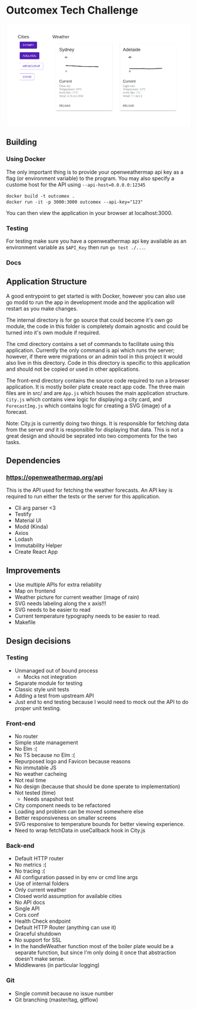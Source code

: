 # Outcomex Tech Challenge

![Demo Image](./example.png)

## Building

### Using Docker

The only important thing is to provide your openweathermap api key as a flag (or environment variable) to the program. You may also specify a custome host for the API using `--api-host=0.0.0.0:12345`

```
docker build -t outcomex .
docker run -it -p 3000:3000 outcomex --api-key="123"
```

You can then view the application in your browser at localhost:3000.

### Testing

For testing make sure you have a openweathermap api key available as an environment variable as `$API_Key` then run `go test ./...`. 

### Docs

## Application Structure

A good entrypoint to get started is with Docker, however you can also use go modd to run the app in development mode and the application will restart as you make changes. 

The internal directory is for go source that could become it's own go module, the code in this folder is completely domain agnostic and could be turned into it's own module if required. 

The cmd directory contains a set of commands to facilitate using this application. Currently the only command is api which runs the server; however, if there were migrations or an admin tool in this project it would also live in this directory. Code in this directory is specific to this application and should not be copied or used in other applications.

The front-end directory contains the source code required to run a browser application. It is mostly boiler plate create react app code. The three main files are in src/ and are `App.js` which houses the main application structure. `City.js` which contains view logic for displaying a city card, and `ForecastImg.js` which contains logic for creating a SVG (image) of a forecast.

Note: City.js is currently doing two things. It is responsible for fetching data from the server _and_ it is responsible for displaying that data. This is not a great design and should be seprated into two compoments for the two tasks. 

## Dependencies

### https://openweathermap.org/api

This is the API used for fetching the weather forecasts. An API key is required to run either the tests or the server for this application.

- Cli arg parser <3
- Testify
- Material UI
- Modd (Kinda)
- Axios
- Lodash
- Immutability Helper
- Create React App

## Improvements 

- Use multiple APIs for extra reliablity
- Map on frontend
- Weather picture for current weather (image of rain)
- SVG needs labeling along the x axis!!!
- SVG needs to be easier to read
- Current temperature typography needs to be easier to read.
- Makefile

## Design decisions

### Testing

- Unmanaged out of bound process
  - Mocks not integration
- Separate module for testing
- Classic style unit tests
- Adding a test from upstream API
- Just end to end testing because I would need to mock out the API to do proper unit testing.

### Front-end

- No router
- Simple state management 
- No Elm :(
- No TS because no Elm :(
- Repurposed logo and Favicon because reasons
- No immutable JS
- No weather cacheing
- Not real time
- No design (because that should be done sperate to implementation)
- Not tested (time)
  - Needs snapshot test
- City component needs to be refactored
- Loading and problem can be moved somewhere else
- Better responsiveness on smaller screens
- SVG responsive to temperature bounds for better viewing experience.
- Need to wrap fetchData in useCallback hook in City.js

### Back-end 

- Default HTTP router
- No metrics :(
- No tracing :(
- All configuration passed in by env or cmd line args
- Use of internal folders
- Only current weather
- Closed world assumption for available cities
- No API docs
- Single API
- Cors conf
- Health Check endpoint
- Default HTTP Router (anything can use it)
- Graceful shutdown 
- No support for SSL
- In the handleWeather function most of the boiler plate would be a separate function, but since I'm only doing it once that abstraction doesn't make sense.
- Middlewares (in particular logging)

### Git 

- Single commit because no issue number
- Git branching (master/tag, gitflow)
